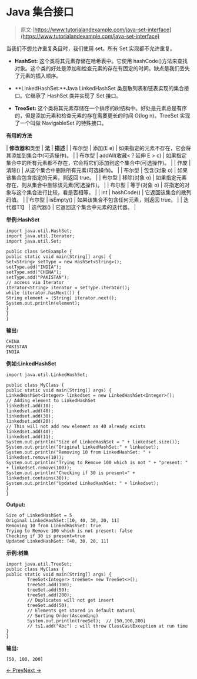 # Java 集合接口

> 原文:[https://www.tutorialandexample.com/java-set-interface](https://www.tutorialandexample.com/java-set-interface)

当我们不想允许重复条目时，我们使用 set。所有 Set 实现都不允许重复。

*   **HashSet:** 这个类将其元素存储在哈希表中。它使用 hashCode()方法来查找对象。这个类的好处是添加和检查元素的存在有固定的时间。缺点是我们丢失了元素的插入顺序。

*   **LinkedHashSet:**Java LinkedHashSet 类是散列表和链表实现的集合接口。它继承了 HashSet 类并实现了 Set 接口。
*   **TreeSet:** 这个类将其元素存储在一个排序的树结构中。好处是元素总是有序的，但是添加元素和检查元素的存在需要更长的时间 O(log n)。TreeSet 实现了一个叫做 NavigableSet 的特殊接口。

**有用的方法**

| **修改器和**类型 | **法** | **描述** |
| 布尔型 | 添加(E e) | 如果指定的元素不存在，它会将其添加到集合中(可选操作)。 |
| 布尔型 | addAll(收藏<？延伸 E > c) | 如果指定集合中的所有元素都不存在，它会将它们添加到这个集合中(可选操作)。 |
| 作废 | 清除() | 从这个集合中删除所有元素(可选操作)。 |
| 布尔型 | 包含(对象 o) | 如果该集合包含指定的元素，则返回 true。 |
| 布尔型 | 移除(对象 o) | 如果指定元素存在，则从集合中删除该元素(可选操作)。 |
| 布尔型 | 等于(对象 o) | 将指定的对象与这个集合进行比较，看是否相等。 |
| int | hashCode() | 它返回该集合的散列码值。 |
| 布尔型 | isEmpty() | 如果该集合不包含任何元素，则返回 true。 |
| 迭代器<E>T1】 | 迭代器() | 它返回这个集合中元素的迭代器。 |

**举例:HashSet**

```
import java.util.HashSet;
import java.util.Iterator;
import java.util.Set;

public class SetExample {
public static void main(String[] args) {
Set<String> setType = new HashSet<String>();
setType.add("INDIA");
setType.add("CHINA");
setType.add("PAKISTAN");
// access via Iterator
Iterator<String> iterator = setType.iterator();
while (iterator.hasNext()) {
String element = (String) iterator.next();
System.out.println(element);
}
}
}
```

**输出:**

```
CHINA
PAKISTAN
INDIA
```

**例如:LinkedHashSet**

```
import java.util.LinkedHashSet;

public class MyClass {
public static void main(String[] args) {
LinkedHashSet<Integer> linkedset = new LinkedHashSet<Integer>();
// Adding element to LinkedHashSet
linkedset.add(10);
linkedset.add(40);
linkedset.add(30);
linkedset.add(20);
// This will not add new element as 40 already exists
linkedset.add(40);
linkedset.add(11);
System.out.println("Size of LinkedHashSet = " + linkedset.size());
System.out.println("Original LinkedHashSet:" + linkedset);
System.out.println("Removing 10 from LinkedHashSet: " + linkedset.remove(10));
System.out.println("Trying to Remove 100 which is not " + "present: " + linkedset.remove(100));
System.out.println("Checking if 30 is present=" + linkedset.contains(30));
System.out.println("Updated LinkedHashSet: " + linkedset);
}
}
```

**Output:**

```
Size of LinkedHashSet = 5
Original LinkedHashSet:[10, 40, 30, 20, 11]
Removing 10 from LinkedHashSet: true
Trying to Remove 100 which is not present: false
Checking if 30 is present=true
Updated LinkedHashSet: [40, 30, 20, 11]

```

**示例:树集**

```
import java.util.TreeSet;
public class MyClass {
public static void main(String[] args) {
        TreeSet<Integer> treeSet= new TreeSet<>();
        treeSet.add(100);
        treeSet.add(50);
        treeSet.add(200);
        // Duplicates will not get insert
        treeSet.add(50);
        // Elements get stored in default natural
        // Sorting Order(Ascending)
        System.out.println(treeSet);  // [50,100,200]
        // ts1.add("Abc") ; will throw ClassCastException at run time
}
}
```

**输出:**

```
[50, 100, 200]
```

[← Prev](https://www.tutorialandexample.com/java-list-interface)[Next →](https://www.tutorialandexample.com/java-queue-interface)
